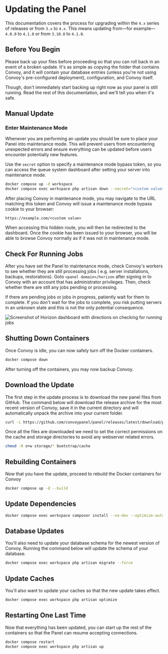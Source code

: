 # Updating the Panel

This documentation covers the process for upgrading within the `4.x` series of releases or from `3.x` to `4.x`. This means updating
from&#8212;for example&#8212;`4.0.0` to `4.1.0` or from `3.10.0` to `4.1.0`.

## Before You Begin

Please back up your files before proceeding so that you can roll back in an event of a broken update. It's as simple as
copying the folder that contains Convoy, and it will contain your database entries (unless you're not using Convoy's
pre-configured deployment), configuration, and Convoy itself.

Though, don't immediately start backing up right now as your panel is still running. Read the rest of this
documentation, and we'll tell you when it's safe.

## Manual Update

### Enter Maintenance Mode

Whenever you are performing an update you should be sure to place your Panel into maintenance mode. This will prevent
users from encountering unexpected errors and ensure everything can be updated before users encounter potentially new
features.

Use the `secret` option to specify a maintenance mode bypass token, so you can access the queue system dashboard after
setting your server into maintenance mode.

```bash
docker compose up -d workspace
docker compose exec workspace php artisan down --secret="<custom value>"
```

After placing Convoy in maintenance mode, you may navigate to the URL matching this token and Convoy will issue a
maintenance mode bypass cookie to your browser:

```
https://example.com/<custom value>
```

When accessing this hidden route, you will then be redirected to the dashboard. Once the cookie has been issued to your
browser, you will be able to browse Convoy normally as if it was not in maintenance mode.

## Check For Running Jobs

After you have set the Panel to maintenance mode, check Convoy's workers to see whether they are still processing jobs (
e.g. server installations, backups, restorations). Goto `<panel domain>/horizon` after signing in to Convoy with an
account that has administrator privileges. Then, check whether there are still any jobs pending or processing.

If there are pending jobs or jobs in progress, patiently wait for them to complete. If you don't wait for the jobs to
complete, you risk putting servers in an unknown state and this is not the only potential consequence.

![Screenshot of Horizon dashboard with directions on checking for running jobs](/assets/images/laravel-horizon-checking-for-running-jobs.png)

## Shutting Down Containers

Once Convoy is idle, you can now safely turn off the Docker containers.

```bash
docker compose down
```

After turning off the containers, you may now backup Convoy.

## Download the Update

The first step in the update process is to download the new panel files from GitHub. The command below will download the
release archive for the most recent version of Convoy, save it in the current directory and will automatically unpack
the archive into your current folder.

```bash
curl -L https://github.com/convoypanel/panel/releases/latest/download/panel.tar.gz | tar -xzv
```

Once all the files are downloaded we need to set the correct permissions on the cache and storage directories to avoid
any webserver related errors.

```bash
chmod -R o+w storage/* bootstrap/cache
```

## Rebuilding Containers

Now that you have the update, proceed to rebuild the Docker containers for Convoy

```bash
docker compose up -d --build
```

## Update Dependencies

```bash
docker compose exec workspace composer install --no-dev --optimize-autoloader
```

## Database Updates

You'll also need to update your database schema for the newest version of Convoy. Running the command below will update
the schema of your database.

```bash
docker compose exec workspace php artisan migrate --force
```

## Update Caches

You'll also want to update your caches so that the new update takes effect.

```bash
docker compose exec workspace php artisan optimize
```

## Restarting One Last Time

Now that everything has been updated, you can start up the rest of the containers so that the Panel can resume accepting connections.

```bash
docker compose restart
docker compose exec workspace php artisan up
```

